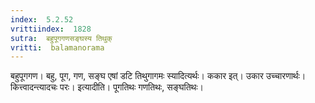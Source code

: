 ```yaml
---
index:  5.2.52
vrittiindex:  1828
sutra:  बहुपूगगणसङ्घस्य तिथुक्
vritti:  balamanorama 
---
```


बहुपूगगण। बहु, पूग, गण, सङ्घ एषां डटि तिथुगागमः स्यादित्यर्थः। ककार इत्। उकार उच्चारणार्थः। कित्त्वादन्त्यादचः परः। इत्यादीति। पूगतिथः गणतिथः, सङ्घतिथः। 

